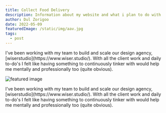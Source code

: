 ```yaml
---
title: Collect Food Delivery
description: Information about my website and what i plan to do with
author: Dul Zorigoo
date: 2022-05-09
featuredImage: /static/img/aav.jpg
tags:
  - post
---
```


<!-- Text -->
<div></div>
<p class="max-w-md mb-8">
  I've been working with my team to build and scale our design agency, [wiserstudio](https://www.wiser.studio/). With all the client work and daily to-do's I felt like having something to continuously tinker with would help me mentally and professionally too (quite obvious).
</p>
<div></div>

<!-- Image full -->
<div class="col-span-3">
  <img src="{{ featuredImage | url }}" alt="featured image" class="rounded-xl w-full">
</div>

<!-- Text -->
<div></div>
<p class="max-w-md my-8">
  I've been working with my team to build and scale our design agency, [wiserstudio](https://www.wiser.studio/). With all the client work and daily to-do's I felt like having something to continuously tinker with would help me mentally and professionally too (quite obvious).
</p>
<div></div>